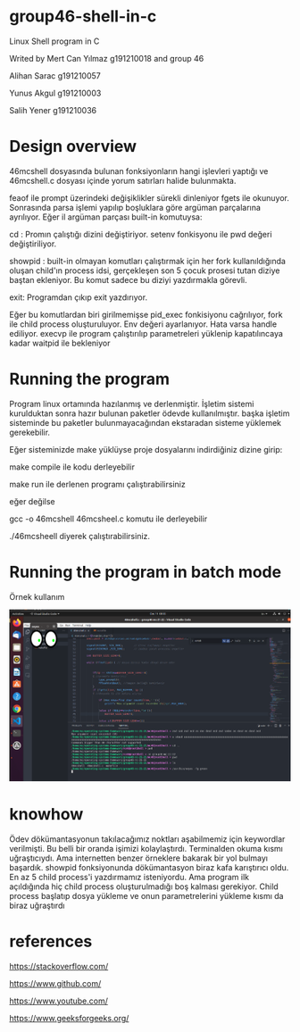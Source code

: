 # group46-shell-in-c
Linux Shell program in C

Writed by Mert Can Yılmaz g191210018 and group 46

Alihan Sarac g191210057

Yunus Akgul g191210003

Salih Yener g191210036


# Design overview

46mcshell dosyasında bulunan fonksiyonların hangi işlevleri yaptığı ve 46mcshell.c dosyası içinde yorum satırları halide bulunmakta.

feaof ile prompt üzerindeki değişiklikler sürekli dinleniyor fgets ile okunuyor. Sonrasında parsa işlemi yapılıp boşluklara göre argüman parçalarına ayrılıyor. Eğer il argüman parçası built-in komutuysa:

cd : Promın çalıştığı dizini değiştiriyor. setenv fonkisyonu ile pwd değeri değiştiriliyor.

showpid : built-in olmayan komutları çalıştırmak için her fork kullanıldığında oluşan child'ın process idsi, gerçekleşen son 5 çocuk prosesi tutan diziye baştan ekleniyor. Bu komut sadece bu diziyi yazdırmakla görevli. 

exit: Programdan çıkıp exit yazdırıyor.

Eğer bu komutlardan biri girilmemişse pid_exec fonkisiyonu cağrılıyor, fork ile child process oluşturuluyor. Env değeri ayarlanıyor. Hata varsa handle ediliyor. execvp ile program çalıştırılıp parametreleri yüklenip kapatılıncaya kadar waitpid ile bekleniyor


# Running the program

Program linux ortamında hazılanmış ve derlenmiştir. İşletim sistemi kurulduktan sonra hazır bulunan paketler ödevde kullanılmıştır. başka işletim sisteminde bu paketler bulunmayacağından ekstaradan sisteme yüklemek gerekebilir.

Eğer sisteminizde make yüklüyse proje dosyalarını indirdiğiniz dizine girip:

make compile  ile kodu derleyebilir

make run   ile derlenen programı çalıştırabilirsiniz

eğer değilse

gcc -o 46mcshell 46mcsheel.c   komutu ile derleyebilir

./46mcsheell diyerek çalıştırabilirsiniz.

# Running the program in batch mode 

Örnek kullanım

![execute](https://raw.githubusercontent.com/DEONSKY/operating-systems-group-46/main/Ekran%20Görüntüsü%20(91).png)

# knowhow

Ödev dökümantasyonun takılacağımız noktları aşabilmemiz için keywordlar verilmişti. Bu belli bir oranda işimizi kolaylaştırdı. Terminalden okuma kısmı uğraştıcıydı. Ama internetten benzer örneklere bakarak bir yol bulmayı başardık. showpid fonksiyonunda dökümantasyon biraz kafa karıştırıcı oldu. En az 5 child process'i yazdırmamız isteniyordu. Ama program ilk açıldığında hiç child process oluşturulmadığı boş kalması gerekiyor. Child process başlatıp dosya yükleme ve onun parametrelerini yükleme kısmı da biraz uğraştırdı

# references

https://stackoverflow.com/

https://www.github.com/

https://www.youtube.com/

https://www.geeksforgeeks.org/


